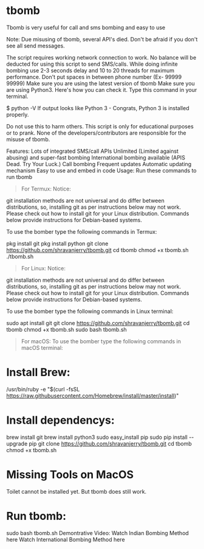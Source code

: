 # tbomb
Tbomb   is very useful  for call and sms bombing     and  easy to use


Note:
Due misusing of tbomb, several API's died. Don't be afraid if you don't see all send messages.

The script requires working network connection to work.
No balance will be deducted for using this script to send SMS/calls.
While doing infinite bombing use 2-3 seconds delay and 10 to 20 threads for maximum performance.
Don't put spaces in between phone number (Ex- 99999 99999)
Make sure you are using the latest version of tbomb
Make sure you are using Python3.
Here's how you can check it. Type this command in your terminal.

$ python -V
If output looks like Python 3 - Congrats, Python 3 is installed properly.

Do not use this to harm others.
This script is only for educational purposes or to prank.
None of the developers/contributors are responsible for the misuse of tbomb.

Features:
Lots of integrated SMS/call APIs
Unlimited (Limited against abusing) and super-fast bombing
International bombing available (APIS Dead. Try Your Luck.)
Call bombing
Frequent updates
Automatic updating mechanism
Easy to use and embed in code
Usage:
Run these commands to run tbomb

> For Termux:
Notice:

git installation methods are not universal and do differ between distributions, so, installing git as per instructions below may not work. Please check out how to install git for your Linux distribution. Commands below provide instructions for Debian-based systems.

To use the bomber type the following commands in Termux:

pkg install git
pkg install python
git clone https://github.com/shravanjerry/tbomb.git
cd tbomb
chmod +x tbomb.sh
./tbomb.sh
> For Linux:
Notice:

git installation methods are not universal and do differ between distributions, so, installing git as per instructions below may not work. Please check out how to install git for your Linux distribution. Commands below provide instructions for Debian-based systems.

To use the bomber type the following commands in Linux terminal:

sudo apt install git
git clone https://github.com/shravanjerry/tbomb.git
cd tbomb
chmod +x tbomb.sh
sudo bash tbomb.sh
> For macOS:
To use the bomber type the following commands in macOS terminal:

# Install Brew: 

/usr/bin/ruby -e "$(curl -fsSL https://raw.githubusercontent.com/Homebrew/install/master/install)"

# Install dependencys:

brew install git
brew install python3
sudo easy_install pip
sudo pip install --upgrade pip
git clone https://github.com/shravanjerry/tbomb.git
cd tbomb
chmod +x tbomb.sh

# Missing Tools on MacOS

Toilet cannot be installed yet. But tbomb does still work.

# Run tbomb:

sudo bash tbomb.sh
Demontrative Video:
Watch Indian Bombing Method here
Watch International Bombing Method here
